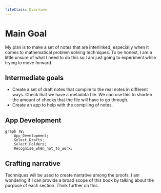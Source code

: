 ```yaml
---
fileClass: Overview
---
```

# Main Goal

My plan is to make a set of notes that are interlinked, especially when it comes to mathematical problem solving techniques. To be honest, I am a little unsure of what I need to do this so I am just going to experiment while trying to move forward. 

## Intermediate goals

- Create a set of draft notes that compile to the real notes in different ways. Check that we have a metadata file. We can use this to shorten the amount of checks that the file will have to go through. 
- Create an app to help with the compiling of notes.



## App Development

```mermaid
graph TB;
	App_Development;
	Select_Drafts;
	Select_Folders;
	Recognise_when_not_to_work;
```



## Crafting narrative

Techniques will be used to create narrative among the proofs. I am wondering if I can provide a broad scope of this book by talking about the purpose of each section. Think further on this.